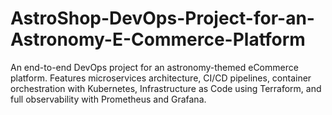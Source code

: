 # AstroShop-DevOps-Project-for-an-Astronomy-E-Commerce-Platform
An end-to-end DevOps project for an astronomy-themed eCommerce platform. Features microservices architecture, CI/CD pipelines, container orchestration with Kubernetes, Infrastructure as Code using Terraform, and full observability with Prometheus and Grafana.

